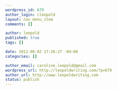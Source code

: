 ```yaml
--- 
wordpress_id: 679
author_login: cleopold
layout: nav_menu_item
comments: []

author: leopold
published: true
tags: []

date: 2012-06-02 17:26:27 -04:00
categories: []

author_email: caroline.leopold@gmail.com
wordpress_url: http://leopoldwriting.com/?p=679
author_url: http://www.leopoldwriting.com
status: publish
---
```

 
